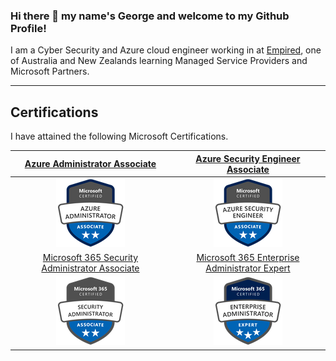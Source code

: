 ### Hi there 👋 my name's George and welcome to my Github Profile!

I am a Cyber Security and Azure cloud engineer working in at [Empired](https://www.empired.com), one of Australia and New Zealands learning Managed Service Providers and Microsoft Partners.

---

## Certifications

I have attained the following Microsoft Certifications.

| [Azure Administrator Associate](https://www.youracclaim.com/badges/2a6ef5d9-af59-4e29-879b-b5bb4231a0e1) | [Azure Security Engineer Associate](https://www.youracclaim.com/badges/cf91fa2d-e95f-4cd9-95cf-51e0c8c4c261)| 
|:---:|:---:| 
|![AZ103](https://github.com/anothergeorgecoldham/anothergeorgecoldham/blob/main/images/azure-administrator-associate.png)|![AZ500](https://github.com/anothergeorgecoldham/anothergeorgecoldham/blob/main/images/azure-security-engineer-associate600x600.png)|
|[Microsoft 365 Security Administrator Associate](https://www.youracclaim.com/badges/cb4a5966-b261-42a6-a4c6-5d354ac3c981) | [Microsoft 365 Enterprise Administrator Expert](https://www.youracclaim.com/badges/e40a62c9-ee84-4da2-8aef-093555464b2d) |
![MS500](https://github.com/anothergeorgecoldham/anothergeorgecoldham/blob/main/images/microsoft365-security-administrator-associate-600x600.png)|![MS100/101](https://github.com/anothergeorgecoldham/anothergeorgecoldham/blob/main/images/microsoft365-enterprise-adminstrator-expert-600x600.png)|



<!--
**anothergeorgecoldham/anothergeorgecoldham** is a ✨ _special_ ✨ repository because its `README.md` (this file) appears on your GitHub profile.

Here are some ideas to get you started:

- 🔭 I’m currently working on ...
- 🌱 I’m currently learning ...
- 👯 I’m looking to collaborate on ...
- 🤔 I’m looking for help with ...
- 💬 Ask me about ...
- 📫 How to reach me: ...
- 😄 Pronouns: ...
- ⚡ Fun fact: ...
-->
